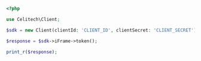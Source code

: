 ```php
<?php

use Celitech\Client;

$sdk = new Client(clientId: 'CLIENT_ID', clientSecret: 'CLIENT_SECRET');

$response = $sdk->iFrame->token();

print_r($response);

```


<!-- This file was generated by liblab | https://liblab.com/ -->